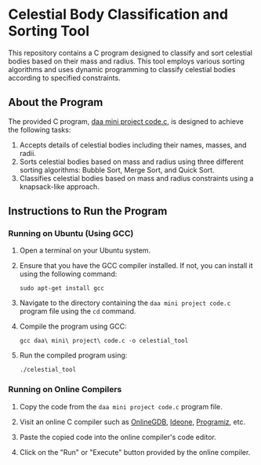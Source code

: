# Celestial Body Classification and Sorting Tool

This repository contains a C program designed to classify and sort celestial bodies based on their mass and radius. This tool employs various sorting algorithms and uses dynamic programming to classify celestial bodies according to specified constraints.

## About the Program

The provided C program, [daa mini project code.c](daa%20mini%20project%20code.c), is designed to achieve the following tasks:

1. Accepts details of celestial bodies including their names, masses, and radii.
2. Sorts celestial bodies based on mass and radius using three different sorting algorithms: Bubble Sort, Merge Sort, and Quick Sort.
3. Classifies celestial bodies based on mass and radius constraints using a knapsack-like approach.

## Instructions to Run the Program

### Running on Ubuntu (Using GCC)

1. Open a terminal on your Ubuntu system.

2. Ensure that you have the GCC compiler installed. If not, you can install it using the following command:
   ```
   sudo apt-get install gcc
   ```

3. Navigate to the directory containing the `daa mini project code.c` program file using the `cd` command.

4. Compile the program using GCC:
   ```
   gcc daa\ mini\ project\ code.c -o celestial_tool
   ```

5. Run the compiled program using:
   ```
   ./celestial_tool
   ```

### Running on Online Compilers

1. Copy the code from the `daa mini project code.c` program file.

2. Visit an online C compiler such as [OnlineGDB](https://www.onlinegdb.com/online_c_compiler), [Ideone](https://ideone.com/), [Programiz](https://www.programiz.com/c-programming/online-compiler/), etc.

3. Paste the copied code into the online compiler's code editor.

4. Click on the "Run" or "Execute" button provided by the online compiler.
